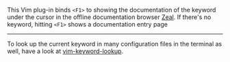 This Vim plug-in binds `<F1>` to showing the documentation of the keyword under the cursor in the offline documentation browser [Zeal](http://www.zealdocs.org).
If there's no keyword, hitting `<F1>` shows a documentation entry page

---

To look up the current keyword in many configuration files in the terminal as well, have a look at [vim-keyword-lookup](https://github.com/Konfekt/vim-keyword-lookup).

